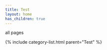 ```yaml
---
title: Test
layout: home
has_children: true
---
```

all pages

{% include category-list.html parent="Test" %}
